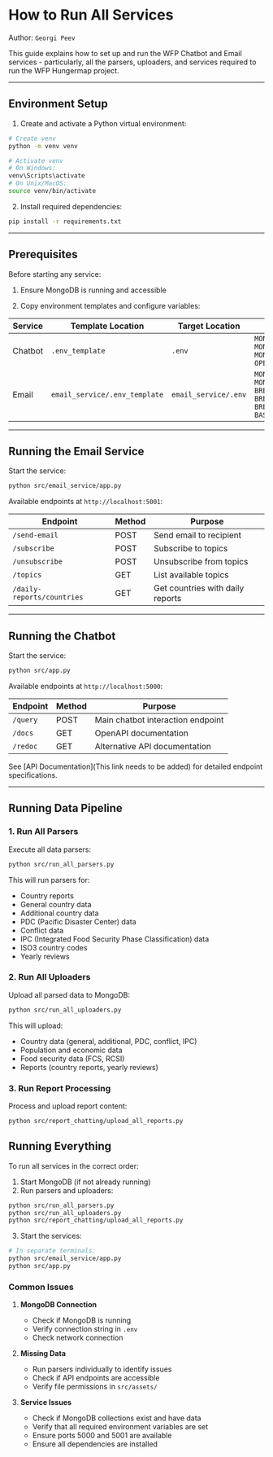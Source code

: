 # How to Run All Services

Author: `Georgi Peev`

This guide explains how to set up and run the WFP Chatbot and Email services - particularly, all the parsers, uploaders, and services required to run the WFP Hungermap project.

---

## Environment Setup

1. Create and activate a Python virtual environment:
```bash
# Create venv
python -m venv venv

# Activate venv
# On Windows:
venv\Scripts\activate
# On Unix/MacOS:
source venv/bin/activate
```

2. Install required dependencies:
```bash
pip install -r requirements.txt
```

---

## Prerequisites

Before starting any service:

1. Ensure MongoDB is running and accessible

2. Copy environment templates and configure variables:

| Service | Template Location | Target Location | Required Variables                                                                                                               |
|---------|------------------|-----------------|----------------------------------------------------------------------------------------------------------------------------------|
| Chatbot | `.env_template` | `.env` | `MONGODB_URI`<br/>`MONGODB_DB`<br/>`MONGODB_COLLECTION`<br/>`OPENAI_API_KEY`                                                      |
| Email | `email_service/.env_template` | `email_service/.env` | `MONGODB_URI`<br/>`MONGODB_DB_EMAIL_SERVICE`<br/>`BREVO_API_KEY`<br/>`BREVO_SENDER_EMAIL`<br/>`BREVO_SENDER_NAME`<br/>`BASE_URL` |

---

## Running the Email Service

Start the service:
```bash
python src/email_service/app.py
```

Available endpoints at `http://localhost:5001`:

| Endpoint | Method | Purpose |
|----------|---------|----------|
| `/send-email` | POST | Send email to recipient |
| `/subscribe` | POST | Subscribe to topics |
| `/unsubscribe` | POST | Unsubscribe from topics |
| `/topics` | GET | List available topics |
| `/daily-reports/countries` | GET | Get countries with daily reports |

---

## Running the Chatbot

Start the service:
```bash
python src/app.py
```

Available endpoints at `http://localhost:5000`:

| Endpoint | Method | Purpose |
|----------|---------|----------|
| `/query` | POST | Main chatbot interaction endpoint |
| `/docs` | GET | OpenAPI documentation |
| `/redoc` | GET | Alternative API documentation |

See [API Documentation](This link needs to be added) for detailed endpoint specifications.

---

## Running Data Pipeline

### 1. Run All Parsers

Execute all data parsers:
```bash
python src/run_all_parsers.py
```

This will run parsers for:
- Country reports
- General country data
- Additional country data
- PDC (Pacific Disaster Center) data
- Conflict data
- IPC (Integrated Food Security Phase Classification) data
- ISO3 country codes
- Yearly reviews

### 2. Run All Uploaders

Upload all parsed data to MongoDB:
```bash
python src/run_all_uploaders.py
```

This will upload:
- Country data (general, additional, PDC, conflict, IPC)
- Population and economic data
- Food security data (FCS, RCSI)
- Reports (country reports, yearly reviews)

### 3. Run Report Processing

Process and upload report content:
```bash
python src/report_chatting/upload_all_reports.py
```

## Running Everything

To run all services in the correct order:

1. Start MongoDB (if not already running)
2. Run parsers and uploaders:
```bash
python src/run_all_parsers.py
python src/run_all_uploaders.py
python src/report_chatting/upload_all_reports.py
```

3. Start the services:
```bash
# In separate terminals:
python src/email_service/app.py
python src/app.py
```

### Common Issues

1. **MongoDB Connection**
   - Check if MongoDB is running
   - Verify connection string in `.env`
   - Check network connection

2. **Missing Data**
   - Run parsers individually to identify issues
   - Check if API endpoints are accessible
   - Verify file permissions in `src/assets/`

3. **Service Issues**
   - Check if MongoDB collections exist and have data
   - Verify that all required environment variables are set
   - Ensure ports 5000 and 5001 are available
   - Ensure all dependencies are installed
